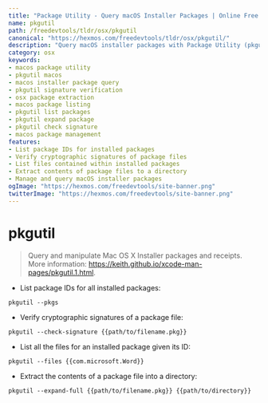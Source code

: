 ```yaml
---
title: "Package Utility - Query macOS Installer Packages | Online Free DevTools by Hexmos"
name: pkgutil
path: /freedevtools/tldr/osx/pkgutil
canonical: "https://hexmos.com/freedevtools/tldr/osx/pkgutil/"
description: "Query macOS installer packages with Package Utility (pkgutil). List installed packages, verify signatures, and extract content. Free online tool, no registration required."
category: osx
keywords:
- macos package utility
- pkgutil macos
- macos installer package query
- pkgutil signature verification
- osx package extraction
- macos package listing
- pkgutil list packages
- pkgutil expand package
- pkgutil check signature
- macos package management
features:
- List package IDs for installed packages
- Verify cryptographic signatures of package files
- List files contained within installed packages
- Extract contents of package files to a directory
- Manage and query macOS installer packages
ogImage: "https://hexmos.com/freedevtools/site-banner.png"
twitterImage: "https://hexmos.com/freedevtools/site-banner.png"
---
```


# pkgutil

> Query and manipulate Mac OS X Installer packages and receipts.
> More information: <https://keith.github.io/xcode-man-pages/pkgutil.1.html>.

- List package IDs for all installed packages:

`pkgutil --pkgs`

- Verify cryptographic signatures of a package file:

`pkgutil --check-signature {{path/to/filename.pkg}}`

- List all the files for an installed package given its ID:

`pkgutil --files {{com.microsoft.Word}}`

- Extract the contents of a package file into a directory:

`pkgutil --expand-full {{path/to/filename.pkg}} {{path/to/directory}}`
